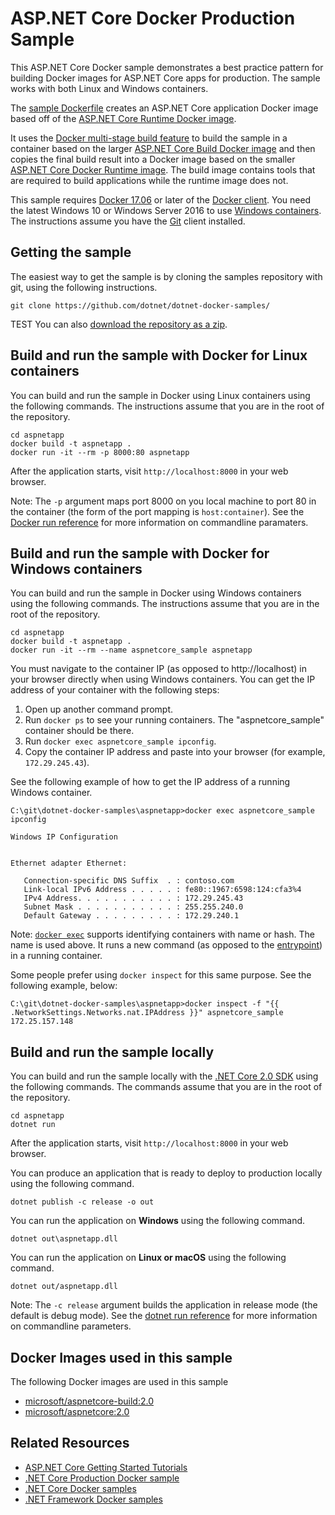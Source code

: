 # ASP.NET Core Docker Production Sample

This ASP.NET Core Docker sample demonstrates a best practice pattern for building Docker images for ASP.NET Core apps for production. The sample works with both Linux and Windows containers.

The [sample Dockerfile](Dockerfile) creates an ASP.NET Core application Docker image based off of the [ASP.NET Core Runtime Docker image](https://hub.docker.com/r/microsoft/aspnetcore/).

It uses the [Docker multi-stage build feature](https://github.com/dotnet/announcements/issues/18) to build the sample in a container based on the larger [ASP.NET Core Build Docker image](https://hub.docker.com/r/microsoft/aspnetcore-build/) and then copies the final build result into a Docker image based on the smaller [ASP.NET Core Docker Runtime image](https://hub.docker.com/r/microsoft/aspnetcore/). The build image contains tools that are required to build applications while the runtime image does not.

This sample requires [Docker 17.06](https://docs.docker.com/release-notes/docker-ce) or later of the [Docker client](https://www.docker.com/products/docker). You need the latest Windows 10 or Windows Server 2016 to use [Windows containers](http://aka.ms/windowscontainers). The instructions assume you have the [Git](https://git-scm.com/downloads) client installed.



## Getting the sample

The easiest way to get the sample is by cloning the samples repository with git, using the following instructions.

```console
git clone https://github.com/dotnet/dotnet-docker-samples/
```
TEST
You can also [download the repository as a zip](https://github.com/dotnet/dotnet-docker-samples/archive/master.zip).

## Build and run the sample with Docker for Linux containers







You can build and run the sample in Docker using Linux containers using the following commands. The instructions assume that you are in the root of the repository.




```console
cd aspnetapp
docker build -t aspnetapp .
docker run -it --rm -p 8000:80 aspnetapp
```

After the application starts, visit `http://localhost:8000` in your web browser.

Note: The `-p` argument maps port 8000 on you local machine to port 80 in the container (the form of the port mapping is `host:container`). See the [Docker run reference](https://docs.docker.com/engine/reference/commandline/run/) for more information on commandline paramaters.

## Build and run the sample with Docker for Windows containers

You can build and run the sample in Docker using Windows containers using the following commands. The instructions assume that you are in the root of the repository.

```console
cd aspnetapp
docker build -t aspnetapp .
docker run -it --rm --name aspnetcore_sample aspnetapp
```

You must navigate to the container IP (as opposed to http://localhost) in your browser directly when using Windows containers. You can get the IP address of your container with the following steps:

1. Open up another command prompt.
1. Run `docker ps` to see your running containers. The "aspnetcore_sample" container should be there.
1. Run `docker exec aspnetcore_sample ipconfig`.
1. Copy the container IP address and paste into your browser (for example, `172.29.245.43`).

See the following example of how to get the IP address of a running Windows container.

```console
C:\git\dotnet-docker-samples\aspnetapp>docker exec aspnetcore_sample ipconfig

Windows IP Configuration


Ethernet adapter Ethernet:

   Connection-specific DNS Suffix  . : contoso.com
   Link-local IPv6 Address . . . . . : fe80::1967:6598:124:cfa3%4
   IPv4 Address. . . . . . . . . . . : 172.29.245.43
   Subnet Mask . . . . . . . . . . . : 255.255.240.0
   Default Gateway . . . . . . . . . : 172.29.240.1
```

Note: [`docker exec`](https://docs.docker.com/engine/reference/commandline/exec/) supports identifying containers with name or hash. The name is used above. It runs a new command (as opposed to the [entrypoint](https://docs.docker.com/engine/reference/builder/#entrypoint)) in a running container.

Some people prefer using `docker inspect` for this same purpose. See the following example, below:

```console
C:\git\dotnet-docker-samples\aspnetapp>docker inspect -f "{{ .NetworkSettings.Networks.nat.IPAddress }}" aspnetcore_sample
172.25.157.148
```

## Build and run the sample locally

You can build and run the sample locally with the [.NET Core 2.0 SDK](https://www.microsoft.com/net/download/core) using the following commands. The commands assume that you are in the root of the repository.

```console
cd aspnetapp
dotnet run
```

After the application starts, visit `http://localhost:8000` in your web browser.

You can produce an application that is ready to deploy to production locally using the following command.

```console
dotnet publish -c release -o out
```

You can run the application on **Windows** using the following command.

```console
dotnet out\aspnetapp.dll
```

You can run the application on **Linux or macOS** using the following command.

```console
dotnet out/aspnetapp.dll
```

Note: The `-c release` argument builds the application in release mode (the default is debug mode). See the [dotnet run reference](https://docs.microsoft.com/dotnet/core/tools/dotnet-run) for more information on commandline parameters.

## Docker Images used in this sample

The following Docker images are used in this sample

* [microsoft/aspnetcore-build:2.0](https://hub.docker.com/r/microsoft/aspnetcore-build)
* [microsoft/aspnetcore:2.0](https://hub.docker.com/r/microsoft/aspnetcore/)

## Related Resources

* [ASP.NET Core Getting Started Tutorials](https://www.asp.net/get-started)
* [.NET Core Production Docker sample](../dotnetapp-prod/README.md)
* [.NET Core Docker samples](../README.md)
* [.NET Framework Docker samples](https://github.com/Microsoft/dotnet-framework-docker-samples)
